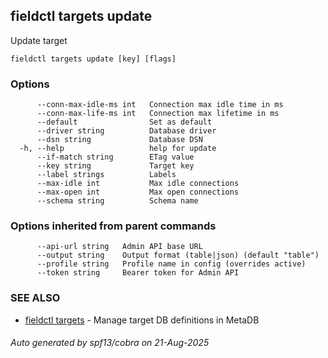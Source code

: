 ## fieldctl targets update

Update target

```
fieldctl targets update [key] [flags]
```

### Options

```
      --conn-max-idle-ms int   Connection max idle time in ms
      --conn-max-life-ms int   Connection max lifetime in ms
      --default                Set as default
      --driver string          Database driver
      --dsn string             Database DSN
  -h, --help                   help for update
      --if-match string        ETag value
      --key string             Target key
      --label strings          Labels
      --max-idle int           Max idle connections
      --max-open int           Max open connections
      --schema string          Schema name
```

### Options inherited from parent commands

```
      --api-url string   Admin API base URL
      --output string    Output format (table|json) (default "table")
      --profile string   Profile name in config (overrides active)
      --token string     Bearer token for Admin API
```

### SEE ALSO

* [fieldctl targets](fieldctl_targets.md)	 - Manage target DB definitions in MetaDB

###### Auto generated by spf13/cobra on 21-Aug-2025
